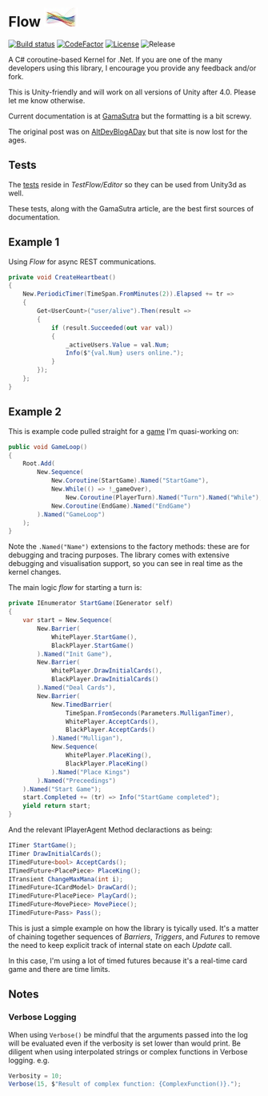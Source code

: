 # Flow ![Foo](flow-small.jpg)
[![Build status](https://ci.appveyor.com/api/projects/status/github/cschladetsch/flow?svg=true)](https://ci.appveyor.com/project/cschladetsch/flow)
[![CodeFactor](https://www.codefactor.io/repository/github/cschladetsch/flow/badge)](https://www.codefactor.io/repository/github/cschladetsch/flow)
[![License](https://img.shields.io/github/license/cschladetsch/flow.svg?label=License&maxAge=86400)](./LICENSE.txt)
![Release](https://img.shields.io/github/release/cschladetsch/flow.svg?label=Release&maxAge=60)

A C# coroutine-based Kernel for .Net. If you are one of the many developers using this library, I encourage you provide any feedback and/or fork.

This is Unity-friendly and will work on all versions of Unity after 4.0. Please let me know otherwise.

Current documentation is at [GamaSutra](http://www.gamasutra.com/view/news/177397/Indepth_Flow__A_coroutine_kernel_for_Net.php) but the formatting is a bit screwy.

The original post was on [AltDevBlogADay](http://www.altdevblogaday.com/2012/09/07/flow-a-coroutine-kernel-for-net/) but that site is now lost for the ages.

## Tests

The [tests](TestFlow/Editor) reside in _TestFlow/Editor_ so they can be used from Unity3d as well.

These tests, along with the GamaSutra article, are the best first sources of documentation.

## Example 1

Using _Flow_ for async REST communications.

```C#
private void CreateHeartbeat()
{
    New.PeriodicTimer(TimeSpan.FromMinutes(2)).Elapsed += tr =>
    {
        Get<UserCount>("user/alive").Then(result =>
        {
            if (result.Succeeded(out var val))
            {
                _activeUsers.Value = val.Num;
                Info($"{val.Num} users online.");
            }
        });
    };
}
```

## Example 2

This is example code pulled straight for a [game](https://github.com/cschladetsch/Chess2) I'm quasi-working on:

```C#
public void GameLoop()
{
    Root.Add(
        New.Sequence(
            New.Coroutine(StartGame).Named("StartGame"),
            New.While(() => !_gameOver),
                New.Coroutine(PlayerTurn).Named("Turn").Named("While"),
            New.Coroutine(EndGame).Named("EndGame")
        ).Named("GameLoop")
    );
}
```
Note the `.Named("Name")` extensions to the factory methods: these are for debugging and tracing purposes. The library comes with extensive debugging and visualisation support, so you can see in real time as the kernel changes.

The main logic _flow_ for starting a turn is:

```C#
private IEnumerator StartGame(IGenerator self)
{
    var start = New.Sequence(
        New.Barrier(
            WhitePlayer.StartGame(),
            BlackPlayer.StartGame()
        ).Named("Init Game"),
        New.Barrier(
            WhitePlayer.DrawInitialCards(),
            BlackPlayer.DrawInitialCards()
        ).Named("Deal Cards"),
        New.Barrier(
            New.TimedBarrier(
                TimeSpan.FromSeconds(Parameters.MulliganTimer),
                WhitePlayer.AcceptCards(),
                BlackPlayer.AcceptCards()
            ).Named("Mulligan"),
            New.Sequence(
                WhitePlayer.PlaceKing(),
                BlackPlayer.PlaceKing()
            ).Named("Place Kings")
        ).Named("Preceedings")
    ).Named("Start Game");
    start.Completed += (tr) => Info("StartGame completed");
    yield return start;
}
```

And the relevant IPlayerAgent Method declaractions as being:

```C#
ITimer StartGame();
ITimer DrawInitialCards();
ITimedFuture<bool> AcceptCards();
ITimedFuture<PlacePiece> PlaceKing();
ITransient ChangeMaxMana(int i);
ITimedFuture<ICardModel> DrawCard();
ITimedFuture<PlacePiece> PlayCard();
ITimedFuture<MovePiece> MovePiece();
ITimedFuture<Pass> Pass();
```

This is just a simple example on how the library is tyically used. It's a matter of chaining together sequences of _Barriers_, _Triggers_, and _Futures_ to remove the need to keep explicit track of internal state on each *Update* call.

In this case, I'm using a lot of timed futures because it's a real-time card game and there are time limits.

## Notes
### Verbose Logging
When using `Verbose()` be mindful that the arguments passed into the log will be evaluated even if the verbosity is set lower than would print. Be diligent when using interpolated strings or complex functions in Verbose logging.
e.g.
```csharp
Verbosity = 10;
Verbose(15, $"Result of complex function: {ComplexFunction()}.");
```
